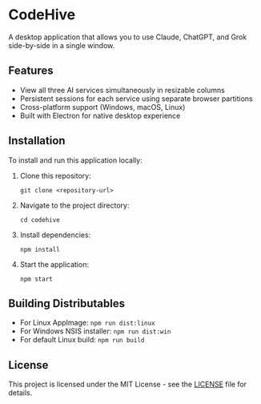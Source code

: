 # CodeHive

A desktop application that allows you to use Claude, ChatGPT, and Grok side-by-side in a single window.

## Features

- View all three AI services simultaneously in resizable columns
- Persistent sessions for each service using separate browser partitions
- Cross-platform support (Windows, macOS, Linux)
- Built with Electron for native desktop experience

## Installation

To install and run this application locally:

1. Clone this repository:
   ```
   git clone <repository-url>
   ```

2. Navigate to the project directory:
   ```
   cd codehive
   ```

3. Install dependencies:
   ```
   npm install
   ```

4. Start the application:
   ```
   npm start
   ```

## Building Distributables

- For Linux AppImage: `npm run dist:linux`
- For Windows NSIS installer: `npm run dist:win`
- For default Linux build: `npm run build`

## License

This project is licensed under the MIT License - see the [LICENSE](LICENSE) file for details.